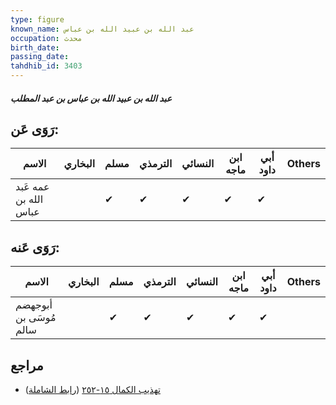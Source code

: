 ```yaml
---
type: figure
known_name: عبد الله بن عبيد الله بن عباس
occupation: محدث
birth_date:
passing_date:
tahdhib_id: 3403
---
```

##### عبد الله بن عبيد الله بن عباس بن عبد المطلب

## رَوَى عَن:
| الاسم                 | البخاري | مسلم | الترمذي | النسائي | ابن ماجه | أبي داود | Others |
| --------------------- | ------- | ---- | ------- | ------- | -------- | -------- | ------ |
| عمه عَبد الله بن عباس |         | ✔    | ✔       | ✔       | ✔        | ✔        |        |
## رَوَى عَنه:
| الاسم                  | البخاري | مسلم | الترمذي | النسائي | ابن ماجه | أبي داود | Others |
| ---------------------- | ------- | ---- | ------- | ------- | -------- | -------- | ------ |
| أبوجهضم مُوسَى بن سالم |         | ✔    | ✔       | ✔       | ✔        | ✔        |        |
## مراجع
- [تهذيب الكمال ١٥-٢٥٢](obsidian://open?vault=Tahdhib-al-Kamal&file=Figures/٣٤٠٣-عبد%20الله%20بن%20عبيد%20الله%20بن%20عباس%20بن%20عبد%20المطلب) ([رابط الشاملة](https://shamela.ws/book/3722/7736))